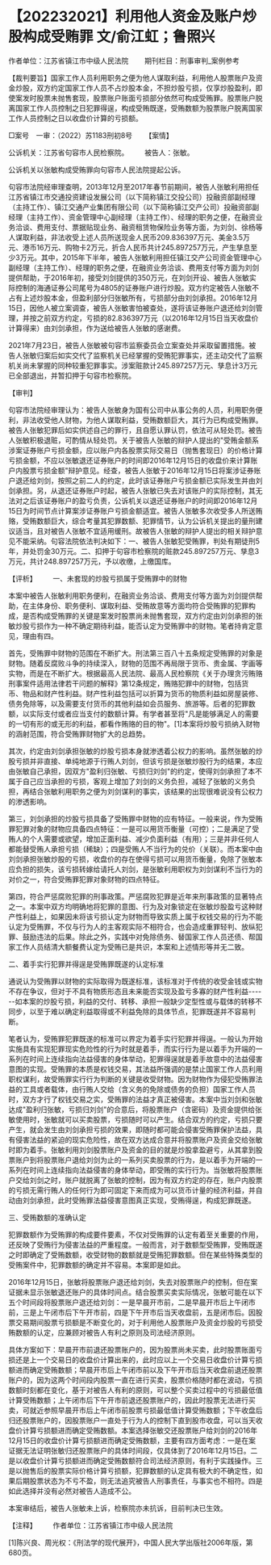 # 【202232021】利用他人资金及账户炒股构成受贿罪 文/俞江虹；鲁照兴

作者单位：江苏省镇江市中级人民法院 　　期刊栏目：刑事审判_案例参考

【裁判要旨】国家工作人员利用职务之便为他人谋取利益，利用他人股票账户及资金炒股，双方约定国家工作人员不占炒股本金，不担炒股亏损，仅享炒股盈利，即使案发时股票未抛售套现，股票账户账面亏损部分依然可构成受贿罪。股票账户脱离国家工作人员控制之日犯罪得逞，构成受贿既遂，受贿数额为股票账户脱离国家工作人员控制之日以收盘价计算的亏损额。

□案号　一审：（2022）苏1183刑初8号 　　【案情】

公诉机关：江苏省句容市人民检察院。 　　被告人：张敏。

公诉机关以张敏构成受贿罪向句容市人民法院提起公诉。

句容市法院经审理查明，2013年12月至2017年春节前期间，被告人张敏利用担任江苏省镇江市交通投资建设发展公司（以下简称镇江交投公司）投融资部副经理（主持工作）、镇江交通产业集团有限公司（以下简称镇江交产公司）投融资部副经理（主持工作）、资金管理中心副经理（主持工作）、经理的职务之便，在融资业务洽谈、费用支付、票据贴现业务、融资租赁物保险业务等方面，为刘剑、徐杨等人谋取利益，非法收受上述人员所送现金人民币209.836397万元、美金3.5万元、港币16万元、购物卡2万元，折合人民币共计245.897257万元，产生孳息至少3万元。其中，2015年下半年，被告人张敏利用担任镇江交产公司资金管理中心副经理（主持工作）、经理的职务之便，在融资业务洽谈、费用支付等方面为刘剑提供帮助，于2016年初，接受刘剑提供的350万元，在刘剑开设、被告人张敏实际控制的海通证券公司尾号为4805的证券账户进行炒股。双方约定被告人张敏不占有上述炒股本金，但盈利部分归张敏所有，亏损部分由刘剑承担。2016年12月15日，因他人被立案调查，被告人张敏害怕被查处，遂将该证券账户退还给刘剑管理，并按之前双方约定，亏损的82.836397万元（以2016年12月15日当天收盘价计算得来）由刘剑承担，作为送给被告人张敏的感谢费。

2021年7月23日，被告人张敏被句容市监察委员会立案查处并采取留置措施。被告人张敏归案后如实交代了监察机关已经掌握的受贿犯罪事实，还主动交代了监察机关尚未掌握的同种较重犯罪事实。涉案赃款计245.897257万元、孳息计3万元已全部退出，并暂扣押于句容市检察院。

【审判】

句容市法院经审理认为：被告人张敏身为国有公司中从事公务的人员，利用职务便利，非法收受他人财物，为他人谋取利益，受贿数额巨大，其行为已构成受贿罪。被告人张敏犯罪后如实供述自己的罪行，且自愿认罪认罚，依法可从轻处罚。被告人张敏积极退赃，可酌情从轻处罚。关于被告人张敏的辩护人提出的"受贿金额系涉案证券账户亏损金额，应以账户内各股票实际交易日（抛售套现日）的价格计算亏损金额，不应以张敏退还证券账户的时间即2016年12月15日的收盘价来计算账户内股票亏损金额"辩护意见。经查，被告人张敏于2016年12月15日将案涉证券账户退还给刘剑，按照之前二人的约定，此时该证券账户亏损金额已实际发生并由刘剑承担。另，从退还证券账户时起，被告人张敏已失去对该账户的实际控制，其无法对之后该证券账户的盈亏负责，公诉机关以退还证券账户的时间即2016年12月15日为时间节点计算案涉证券账户亏损金额适宜。被告人张敏多次收受多人所送贿赂，受贿数额巨大，综合考量其犯罪数额、犯罪情节，认为公诉机关提出的量刑建议适当，且对被告人张敏不宜适用缓刑。故被告人张敏的辩护人提出的相关辩护意见不能采纳。句容法院依法判决如下：一、被告人张敏犯受贿罪，判处有期徒刑5年，并处罚金30万元。二、扣押于句容市检察院的赃款245.897257万元、孳息3万元，共计248.897257万元，予以收缴，上缴国库。

【评析】 　　一、未套现的炒股亏损属于受贿罪中的财物

本案中被告人张敏利用职务便利，在融资业务洽谈、费用支付等方面为刘剑提供帮助，在主体身份、职务便利、谋取利益、受贿故意等方面均符合受贿罪的犯罪构成，是否构成受贿罪的关键是案发时股票尚未抛售套现，双方约定由刘剑承担的张敏炒股亏损作为一种不确定期待利益，能否认定为受贿罪中的财物。笔者持肯定意见，理由有四。

首先，受贿罪中财物的范围在不断扩大。刑法第三百八十五条规定受贿罪的对象是财物。随着反腐败斗争的持续深入，财物的范围不再局限于货币、贵金属、字画等实物，而是在不断扩大。根据最高人民法院、最高人民检察院《关于办理贪污贿赂刑事案件适用法律若干问题的解释》第12条规定，贿赂犯罪中的财物，包括货币、物品和财产性利益。财产性利益包括可以折算为货币的物质利益如房屋装修、债务免除等，以及需要支付货币的其他利益如会员服务、旅游等。后者的犯罪数额，以实际支付或者应当支付的数额计算。有学者甚至将"凡是能够满足人的需要的一切有形的或无形的利益，都看作贿赂的目的物"。\[1\]本案将炒股亏损纳入财物的涵射范围，符合受贿罪财物扩大的总趋势。

其次，约定由刘剑承担张敏的炒股亏损本身就渗透着公权力的影响。虽然张敏的炒股亏损并非直接、单纯地源于行贿人刘剑，但该亏损是张敏炒股行为的结果，本应由张敏自己承担，因双方"盈利归张敏、亏损归刘剑"的约定，使得刘剑承担了本不属于自己应当承担的亏损，客观上增加了刘剑的义务负担，减轻了张敏的义务负担，再结合张敏利用职务之便为刘剑谋利的事实，该结果的出现很难说没有公权力的渗透影响。

第三，刘剑承担的炒股亏损具备了受贿罪中财物的应有特征。一般来说，作为受贿罪犯罪对象的财物应具备四点特征：一是可以用货币衡量（可控）；二是满足了受贿人的个人需要或欲望，增加正面利益、减少负面利益（有用）；三是并非任何人都能替受贿人承担亏损（稀缺）；四是受贿人不当行为的兑价（关联）。而本案中由刘剑承担张敏炒股的亏损，收盘价的存在使得亏损可以用货币衡量，免除了张敏本应负担的损失，该亏损转嫁给请托人刘剑，是张敏利用职权为刘剑谋利不当行为的对价之一，符合受贿罪犯罪对象财物的四点特征。

第四，符合严惩腐败犯罪的刑事政策。严惩腐败犯罪是近年来刑事政策的显著特点之一。本案中双方均明确地将犯罪的意图、行为及对象锁定在张敏炒股盈亏这种财产性利益上，如果因未将该亏损认定为财物而导致实质上属于权钱交易的行为不能认定为受贿罪，不仅与行为人的主客观实际不相符合，也会造成重罪轻判、放纵犯罪、鼓励违法的后果。除此之外，实践中对免除债务、替国家工作人员还债、帮国家工作人员结清大额餐费认定为受贿已是共识，本案和上述情形等并无二致。

二、着手实行犯罪并得逞是受贿罪既遂的认定标准

通说认为受贿罪以财物的实际取得为既遂标准，该标准对于传统的收受金钱或实物不存在争议，但对于不具有物质形态且未来能否实现及盈亏多寡的财产性利益------如本案的炒股亏损，利益的交付、转移、承担一般缺少定型性或与载体的转移不同步，以至于难以确定利益取得或不利益免除的具体节点，犯罪既遂并不容易判断。

笔者认为，受贿罪犯罪既遂的标准可以界定为着手实行犯罪并得逞。一般认为开始实施具有实现犯罪现实危险性的行为时就是着手，而实行行为是以着手为开端的一系列在时间上连续指向法益侵害的身体举动，犯罪得逞就是着手故意中的法益侵害意图的实现。受贿罪的本质是权钱交易，其法益所强调的是禁止国家工作人员利用职权谋利，故受贿罪实行行为判断的关键是收受财物。因为财物作为侵犯受贿罪法益的工具或者载体，由行贿人交给（含义务的免除或债务的负担）国家工作人员时，双方才行了权钱交易之实，受贿罪的法益才真正被侵害。本案中当刘剑和张敏达成"盈利归张敏，亏损归刘剑"的合意后，将股票账户（含密码）及资金提供给张敏使用时，张敏就可以买卖股票，亏损随时可以产生。结合双方的约定，亏损只要产生，就会发生由刘剑承担亏损的效果，即随时都可能会侵害受贿罪保护法益，具有侵害法益的紧迫的现实危险性，故在双方达成合意并将股票账户及资金交给张敏时即为着手。张敏利用刘剑股票账户及资金的目的就是炒股拿盈避亏，从其拿到股票账户到将股票账户退给刘剑为止的一系列买卖股票的行为，是以着手为开端的一系列在时间上连续指向法益侵害的身体举动，即受贿的实行行为。当张敏将股票账户交给刘剑之时，账户就脱离了张敏的控制，因为有双方约定的存在，账户内股票的亏损无需行贿人的任何行为即可固定下来而成为可以货币计量的经济利益，并自动由刘剑承担，此时受贿罪法益侵害意图真正实现，受贿得逞，构成犯罪既遂。

三、受贿数额的准确认定

犯罪数额作为受贿罪的构成要件要素，不仅对受贿罪的认定有着至关重要的作用，还反映了受贿行为侵害法益的严重程度。一般而言，对于数额型受贿罪，受贿既遂之时即确定了受贿数额，收受财物的数额就是受贿犯罪数额。但在某些特殊类型的受贿案件中，犯罪数额的确定并不容易。本案即是如此。

2016年12月15日，张敏将股票账户退还给刘剑，失去对股票账户的控制，但在案证据未显示张敏退还账户的具体时间点。结合股票买卖实际情况，张敏可能在以下五个时间段将股票账户退还给刘剑：一是早晨开市前，二是早晨开市后上午闭市前，三是上午闭市后下午开市前，四是下午开市后当天收盘前，五是闭市后。因股票交易期间股票亏损额是不断变化的，对于利用他人股票账户及资金炒股的亏损受贿数额的认定，应兼顾对被告人有利之原则及司法经济原则。

具体方案如下：早晨开市前退还股票账户的，因为股票尚未买卖，此时股票账面亏损还是上一个交易日的收盘价计算出来的，此时应以上一个交易日收盘价计算亏损额进而确定受贿数额；早晨开市后上午闭市前以及下午开市后当天收盘前退还股票账户的，因为这两个时间段内股票一直在进行买卖，股票价格随时都在波动，亏损数额时刻都在变化，基于对被告人有利的原则，可以整个买卖过程中的亏损最低值计算受贿数额；上午闭市后下午开市前退还股票账户的，因此时股票无法进行买卖，可就近参照早晨开市后上午闭市前股票亏损最低值计算受贿数额；下午收盘后归还股票账户的，因股票账户一直处于行为人的控制下直到股市收盘，可以当天收盘价计算亏损额进而确定受贿数额。本案选择张敏交还股票账户给刘剑的2016年12月15日的收盘价计算亏损额进而确定受贿数额，主要有四方面考虑：一是在案证据无法证明张敏归还股票账户的具体时间段，仅具体到了2016年12月15日。二是以收盘价计算亏损额进而确定受贿数额符合司法经济原则，有利于实践操作。三是以抛售后的股票实际价格计算亏损额，犯罪数额的认定具有极大的不确定性，如果后期股票状态为不亏不盈，则无法追究被告人刑事责任，与事实也不相符。四是如此选择并没有必然对被告人造成不公。

本案审结后，被告人张敏未上诉，检察院亦未抗诉，目前判决已生效。

【注释】 　　作者单位：江苏省镇江市中级人民法院

\[1\]陈兴良、周光权：《刑法学的现代展开》，中国人民大学出版社2006年版，第680页。